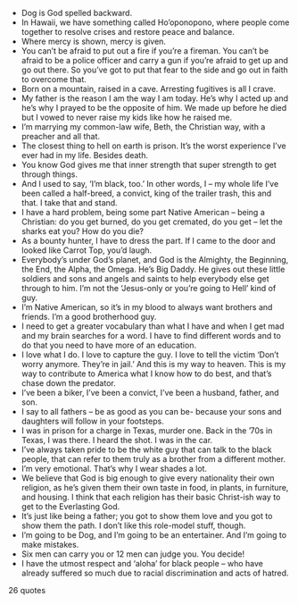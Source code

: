  - Dog is God spelled backward.
 - In Hawaii, we have something called Ho’oponopono, where people come together to resolve crises and restore peace and balance.
 - Where mercy is shown, mercy is given.
 - You can’t be afraid to put out a fire if you’re a fireman. You can’t be afraid to be a police officer and carry a gun if you’re afraid to get up and go out there. So you’ve got to put that fear to the side and go out in faith to overcome that.
 - Born on a mountain, raised in a cave. Arresting fugitives is all I crave.
 - My father is the reason I am the way I am today. He’s why I acted up and he’s why I prayed to be the opposite of him. We made up before he died but I vowed to never raise my kids like how he raised me.
 - I’m marrying my common-law wife, Beth, the Christian way, with a preacher and all that.
 - The closest thing to hell on earth is prison. It’s the worst experience I’ve ever had in my life. Besides death.
 - You know God gives me that inner strength that super strength to get through things.
 - And I used to say, ‘I’m black, too.’ In other words, I – my whole life I’ve been called a half-breed, a convict, king of the trailer trash, this and that. I take that and stand.
 - I have a hard problem, being some part Native American – being a Christian: do you get burned, do you get cremated, do you get – let the sharks eat you? How do you die?
 - As a bounty hunter, I have to dress the part. If I came to the door and looked like Carrot Top, you’d laugh.
 - Everybody’s under God’s planet, and God is the Almighty, the Beginning, the End, the Alpha, the Omega. He’s Big Daddy. He gives out these little soldiers and sons and angels and saints to help everybody else get through to him. I’m not the ‘Jesus-only or you’re going to Hell’ kind of guy.
 - I’m Native American, so it’s in my blood to always want brothers and friends. I’m a good brotherhood guy.
 - I need to get a greater vocabulary than what I have and when I get mad and my brain searches for a word. I have to find different words and to do that you need to have more of an education.
 - I love what I do. I love to capture the guy. I love to tell the victim ‘Don’t worry anymore. They’re in jail.’ And this is my way to heaven. This is my way to contribute to America what I know how to do best, and that’s chase down the predator.
 - I’ve been a biker, I’ve been a convict, I’ve been a husband, father, and son.
 - I say to all fathers – be as good as you can be- because your sons and daughters will follow in your footsteps.
 - I was in prison for a charge in Texas, murder one. Back in the ’70s in Texas, I was there. I heard the shot. I was in the car.
 - I’ve always taken pride to be the white guy that can talk to the black people, that can refer to them truly as a brother from a different mother.
 - I’m very emotional. That’s why I wear shades a lot.
 - We believe that God is big enough to give every nationality their own religion, as he’s given them their own taste in food, in plants, in furniture, and housing. I think that each religion has their basic Christ-ish way to get to the Everlasting God.
 - It’s just like being a father; you got to show them love and you got to show them the path. I don’t like this role-model stuff, though.
 - I’m going to be Dog, and I’m going to be an entertainer. And I’m going to make mistakes.
 - Six men can carry you or 12 men can judge you. You decide!
 - I have the utmost respect and ‘aloha’ for black people – who have already suffered so much due to racial discrimination and acts of hatred.

26 quotes